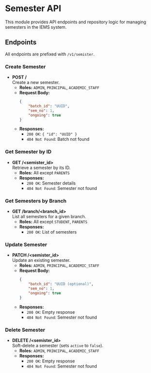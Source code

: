# Semester API

This module provides API endpoints and repository logic for managing semesters in the IEMS system.

## Endpoints

All endpoints are prefixed with `/v1/semister`.

### Create Semester

- **POST /**  
    Create a new semester.
    - **Roles:** `ADMIN`, `PRINCIPAL`, `ACADEMIC_STAFF`
    - **Request Body:**  
        ```json
        {
            "batch_id": "UUID",
            "sem_no": 1,
            "ongoing": true
        }
        ```
    - **Responses:**
        - `200 OK`: `{ "id": "UUID" }`
        - `404 Not Found`: Batch not found

### Get Semester by ID

- **GET /<semister_id>**  
    Retrieve a semester by its ID.
    - **Roles:** All except `PARENTS`
    - **Responses:**
        - `200 OK`: Semester details
        - `404 Not Found`: Semester not found

### Get Semesters by Branch

- **GET /branch/<branch_id>**  
    List all semesters for a given branch.
    - **Roles:** All except `STUDENT`, `PARENTS`
    - **Responses:**
        - `200 OK`: List of semesters

### Update Semester

- **PATCH /<semister_id>**  
    Update an existing semester.
    - **Roles:** `ADMIN`, `PRINCIPAL`, `ACADEMIC_STAFF`
    - **Request Body:**  
        ```json
        {
            "batch_id": "UUID (optional)",
            "sem_no": 1,
            "ongoing": true
        }
        ```
    - **Responses:**
        - `200 OK`: Empty response
        - `404 Not Found`: Semester not found

### Delete Semester

- **DELETE /<semister_id>**  
    Soft-delete a semester (sets `active` to `false`).
    - **Roles:** `ADMIN`, `PRINCIPAL`, `ACADEMIC_STAFF`
    - **Responses:**
        - `200 OK`: Empty response
        - `404 Not Found`: Semester not found